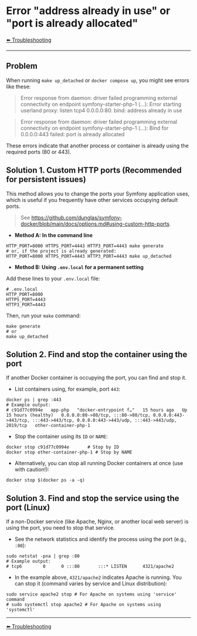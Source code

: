 # Error "address already in use" or "port is already allocated"

[⬅️ Troubleshooting](../troubleshooting.md)

---

## Problem

When running `make up_detached` or `docker compose up`, you might see errors like these:

> Error response from daemon: driver failed programming external connectivity on endpoint symfony-starter-php-1 (...): Error starting userland proxy: listen tcp4 0.0.0.0:80: bind: address already in use

> Error response from daemon: driver failed programming external connectivity on endpoint symfony-starter-php-1 (...): Bind for 0.0.0.0:443 failed: port is already allocated

These errors indicate that another process or container is already using the required ports (80 or 443).

## Solution 1. Custom HTTP ports (Recommended for persistent issues)

This method allows you to change the ports your Symfony application uses, which is useful if you frequently have other services occupying default ports.

> See https://github.com/dunglas/symfony-docker/blob/main/docs/options.md#using-custom-http-ports.

- **Method A: In the command line**

```shell
HTTP_PORT=8000 HTTPS_PORT=4443 HTTP3_PORT=4443 make generate
# or, if the project is already generated:
HTTP_PORT=8000 HTTPS_PORT=4443 HTTP3_PORT=4443 make up_detached
````

- **Method B: Using `.env.local` for a permanent setting**

Add these lines to your `.env.local` file:

```dotenv
# .env.local
HTTP_PORT=8000
HTTPS_PORT=4443
HTTP3_PORT=4443
```

Then, run your `make` command:

```shell
make generate
# or
make up_detached
```

## Solution 2. Find and stop the **container** using the port

If another Docker container is occupying the port, you can find and stop it.

- List containers using, for example, port `443`:

<!-- end list -->

```shell
docker ps | grep :443
# Example output:
# c91d77c0994e   app-php   "docker-entrypoint f…"   15 hours ago   Up 15 hours (healthy)   0.0.0.0:80->80/tcp, :::80->80/tcp, 0.0.0.0:443->443/tcp, :::443->443/tcp, 0.0.0.0:443->443/udp, :::443->443/udp, 2019/tcp   other-container-php-1
```

- Stop the container using its `ID` or `NAME`:

<!-- end list -->

```shell
docker stop c91d77c0994e       # Stop by ID
docker stop other-container-php-1 # Stop by NAME
```

- Alternatively, you can stop all running Docker containers at once (use with caution\!):

<!-- end list -->

```shell
docker stop $(docker ps -a -q)
```

## Solution 3. Find and stop the **service** using the port (Linux)

If a non-Docker service (like Apache, Nginx, or another local web server) is using the port, you need to stop that service.

- See the network statistics and identify the process using the port (e.g., `:80`):

<!-- end list -->

```shell
sudo netstat -pna | grep :80
# Example output:
# tcp6        0      0 :::80       :::* LISTEN      4321/apache2
```

- In the example above, `4321/apache2` indicates Apache is running. You can stop it (command varies by service and Linux distribution):

<!-- end list -->

```shell
sudo service apache2 stop # For Apache on systems using 'service' command
# sudo systemctl stop apache2 # For Apache on systems using 'systemctl'
```

---

[⬅️ Troubleshooting](../troubleshooting.md)
